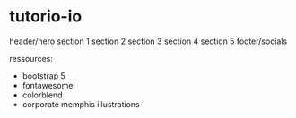 # tutorio-io

header/hero
section 1
section 2
section 3
section 4
section 5
footer/socials


ressources:

- bootstrap 5
- fontawesome
- colorblend
- corporate memphis illustrations

